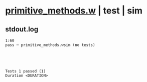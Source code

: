 # [primitive_methods.w](../../../../examples/tests/valid/primitive_methods.w) | test | sim

## stdout.log
```log
1:60
pass ─ primitive_methods.wsim (no tests)
 




Tests 1 passed (1) 
Duration <DURATION>

```

